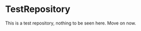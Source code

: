 TestRepository
==============

This is a test repository, nothing to be seen here. Move on now.  
 
 
   
   
   
       
                 
          
              
             
          
       
      
       
    
     
    
  
  
 
 
 

